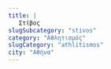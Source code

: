 ```yaml
---
title: |
   Στίβος
slugSubcategory: "stivos"
category: "Αθλητισμός"
slugCategory: "athlitismos"
city: "Αθήνα"
---
```


